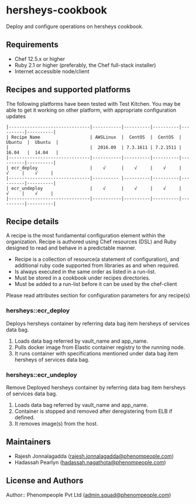hersheys-cookbook
=========================
Deploy and configure  operations on hersheys cookbook.

Requirements
------------
* Chef 12.5.x or higher
* Ruby 2.1 or higher (preferably, the Chef full-stack installer)
* Internet accessible node/client 

Recipes and supported platforms
-------------------------------
The following platforms have been tested with Test Kitchen. You may be 
able to get it working on other platform, with appropriate configuration updates
```
|-------------------------------|-----------|----------|----------|----------|----------|
| Recipe Name                   | AWSLinux  |  CentOS  |  CentOS  |  Ubuntu  |  Ubuntu  |
|                               |  2016.09  | 7.3.1611 | 7.2.1511 |  16.04   |  14.04   | 
|-------------------------------|-----------|----------|----------|----------|----------|
| ecr_deploy                    |    √      |    √     |    √     |    √     |    √     |    
|-------------------------------|---------- |----------|----------|----------|----------|
| ecr_undeploy                  |    √      |    √     |    √     |    √     |    √     |    
|-------------------------------|-----------|----------|----------|----------|----------|

```
Recipe details
----------------

A recipe is the most fundamental configuration element within the organization. Recipe is authored using 
Chef resources (DSL) and Ruby designed to read and behave in a predictable manner.

* Recipe is a collection of resource(a statement of configuration),
  and additional ruby code supported from libraries as and when required.
* Is always executed in the same order as listed in a run-list. 
* Must be stored in a cookbook under recipes directories.
* Must be added to a run-list before it can be used by the chef-client

Please read attributes section for configuration parameters for any recipe(s)

### hersheys::ecr_deploy

Deploys hersheys container by referring data bag item hersheys of services data bag.

1. Loads data bag referred by vault_name and app_name.
1. Pulls docker image from Elastic container registry to the running node.
1. It runs container with specifications mentioned under data bag item hersheys of services data bag.

### hersheys::ecr_undeploy

Remove Deployed hersheys container by referring data bag item hersheys of services data bag.

1. Loads data bag referred by vault_name and app_name.
1. Container is stopped and removed after deregistering from ELB if defined.
1. It removes image(s) from the host.

## Maintainers

* Rajesh Jonnalagadda (<rajesh.jonnalagadda@phenompeople.com>)
* Hadassah Pearlyn (<hadassah.nagathota@phenompeople.com>)

## License and Authors

Author:: Phenompeople Pvt Ltd (<admin.squad@phenompeople.com>)